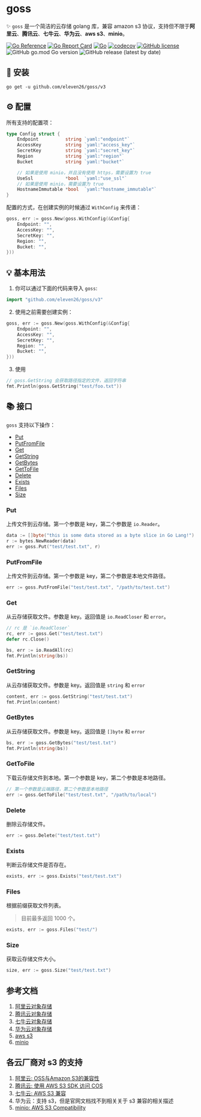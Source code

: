 # goss

✨ `goss` 是一个简洁的云存储 golang 库，兼容 amazon s3 协议，支持但不限于**阿里云**、**腾讯云**、**七牛云**、**华为云**、**aws s3**、**minio**。

[![Go Reference](https://pkg.go.dev/badge/github.com/eleven26/goss/v3.svg)](https://pkg.go.dev/github.com/eleven26/goss/v3)
[![Go Report Card](https://goreportcard.com/badge/github.com/eleven26/goss/v3)](https://goreportcard.com/report/github.com/eleven26/goss/v3)
[![Go](https://github.com/eleven26/goss/actions/workflows/go.yml/badge.svg)](https://github.com/eleven26/goss/actions/workflows/go.yml)
[![codecov](https://codecov.io/gh/eleven26/goss/branch/main/graph/badge.svg?token=UU4lLD2n4k)](https://codecov.io/gh/eleven26/goss)
[![GitHub license](https://img.shields.io/github/license/eleven26/goss)](https://github.com/eleven26/goss/blob/main/LICENSE)
![GitHub go.mod Go version](https://img.shields.io/github/go-mod/go-version/eleven26/goss)
![GitHub release (latest by date)](https://img.shields.io/github/v/release/eleven26/goss)


## 🚀 安装

```shell
go get -u github.com/eleven26/goss/v3
```


## ⚙️ 配置

所有支持的配置项：

```go
type Config struct {
	Endpoint          string `yaml:"endpoint"`
	AccessKey         string `yaml:"access_key"`
	SecretKey         string `yaml:"secret_key"`
	Region            string `yaml:"region"`
	Bucket            string `yaml:"bucket"`

    // 如果是使用 minio，并且没有使用 https，需要设置为 true
	UseSsl            *bool  `yaml:"use_ssl"`
	// 如果是使用 minio，需要设置为 true
	HostnameImmutable *bool  `yaml:"hostname_immutable"`
}
```

配置的方式，在创建实例的时候通过 `WithConfig` 来传递：

```go
goss, err := goss.New(goss.WithConfig(&Config{
    Endpoint: "",
	AccessKey: "",
	SecretKey: "",
    Region: "",
    Bucket: "",
}))
```


## 💡 基本用法

1. 你可以通过下面的代码来导入 `goss`:

```go
import "github.com/eleven26/goss/v3"
```

2. 使用之前需要创建实例：

```go
goss, err := goss.New(goss.WithConfig(&Config{
    Endpoint: "",
    AccessKey: "",
    SecretKey: "",
    Region: "",
    Bucket: "",
}))
```

3. 使用

```go
// goss.GetString 会获取路径指定的文件，返回字符串
fmt.Println(goss.GetString("test/foo.txt"))
```


## 📚 接口

`goss` 支持以下操作：

- [Put](#Put)
- [PutFromFile](#PutFromFile)
- [Get](#Get)
- [GetString](#GetString)
- [GetBytes](#GetBytes)
- [GetToFile](#GetToFile)
- [Delete](#Delete)
- [Exists](#Exists)
- [Files](#Files)
- [Size](#Size)

### Put

上传文件到云存储。第一个参数是 key，第二个参数是 `io.Reader`。

```go
data := []byte("this is some data stored as a byte slice in Go Lang!")
r := bytes.NewReader(data)
err := goss.Put("test/test.txt", r)
```

### PutFromFile

上传文件到云存储。第一个参数是 key，第二个参数是本地文件路径。

```go
err := goss.PutFromFile("test/test.txt", "/path/to/test.txt")
```

### Get

从云存储获取文件。参数是 key。返回值是 `io.ReadCloser` 和 `error`。

```go
// rc 是 `io.ReadCloser`
rc, err := goss.Get("test/test.txt")
defer rc.Close()

bs, err := io.ReadAll(rc)
fmt.Println(string(bs))
```

### GetString

从云存储获取文件。参数是 key。返回值是 `string` 和 `error`

```go
content, err := goss.GetString("test/test.txt")
fmt.Println(content)
```

### GetBytes

从云存储获取文件。参数是 key。返回值是 `[]byte` 和 `error`

```go
bs, err := goss.GetBytes("test/test.txt")
fmt.Println(string(bs))
```

### GetToFile

下载云存储文件到本地。第一个参数是 key，第二个参数是本地路径。

```go
// 第一个参数是云端路径，第二个参数是本地路径
err := goss.GetToFile("test/test.txt", "/path/to/local")
```

### Delete

删除云存储文件。

```go
err := goss.Delete("test/test.txt")
```

### Exists

判断云存储文件是否存在。

```go
exists, err := goss.Exists("test/test.txt")
```

### Files

根据前缀获取文件列表。

> 目前最多返回 1000 个。

```go
exists, err := goss.Files("test/")
```

### Size

获取云存储文件大小。

```go
size, err := goss.Size("test/test.txt")
```

## 参考文档

1. [阿里云对象存储](https://help.aliyun.com/product/31815.html)
2. [腾讯云对象存储](https://cloud.tencent.com/document/product/436)
3. [七牛云对象存储](https://developer.qiniu.com/kodo)
4. [华为云对象存储](https://support.huaweicloud.com/obs/index.html)
5. [aws s3](https://docs.aws.amazon.com/sdk-for-go/api/service/s3/)
6. [minio](https://github.com/minio/minio)

## 各云厂商对 s3 的支持

1. [阿里云: OSS与Amazon S3的兼容性](https://help.aliyun.com/document_detail/389025.html)
2. [腾讯云: 使用 AWS S3 SDK 访问 COS](https://cloud.tencent.com/document/product/436/37421)
3. [七牛云: AWS S3 兼容](https://developer.qiniu.com/kodo/4086/aws-s3-compatible)
4. 华为云：支持 s3，但是官网文档找不到相关关于 s3 兼容的相关描述
5. [minio: AWS S3 Compatibility](https://min.io/product/s3-compatibility)
